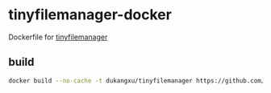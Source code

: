 # tinyfilemanager-docker

Dockerfile for [tinyfilemanager](https://github.com/prasathmani/tinyfilemanager)

## build
```bash
docker build --no-cache -t dukangxu/tinyfilemanager https://github.com/dukangxu/Dockerfile.git#master:tinyfilemanager
```

